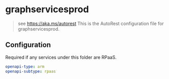 # graphservicesprod

> see https://aka.ms/autorest
> This is the AutoRest configuration file for graphservicesprod.

## Configuration

Required if any services under this folder are RPaaS.

```yaml
openapi-type: arm
openapi-subtype: rpaas
```

